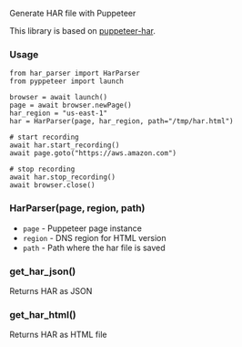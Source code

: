 Generate HAR file with Puppeteer

This library is based on [puppeteer-har](https://github.com/Everettss/puppeteer-har).

### Usage

```
from har_parser import HarParser
from pyppeteer import launch

browser = await launch()
page = await browser.newPage()
har_region = "us-east-1"
har = HarParser(page, har_region, path="/tmp/har.html")

# start recording
await har.start_recording()
await page.goto("https://aws.amazon.com")

# stop recording
await har.stop_recording()
await browser.close()
```

### HarParser(page, region, path)
- `page` - Puppeteer page instance
- `region` - DNS region for HTML version
- `path` - Path where the har file is saved


### get_har_json()
Returns HAR as JSON

### get_har_html()
Returns HAR as HTML file 

